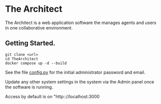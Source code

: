 # The Architect

The Architect is a web application software the manages agents and users in one collaborative
environment.

## Getting Started.

```
git clone <url>
cd TheArchitect
docker compose up -d --build
```

See the file [config.py](./application/config/config.py) for the initial administrator password and
email.

Update any other system settings in the system via the Admin panel once the software is running.

Access by default is on "http:://localhost:3000
